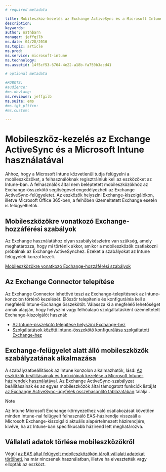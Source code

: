 ```yaml
---
# required metadata

title: Mobileszköz-kezelés az Exchange ActiveSync és a Microsoft Intune használatával | Microsoft Intune
description:
keywords:
author: nathbarn
manager: jeffgilb
ms.date: 04/28/2016
ms.topic: article
ms.prod:
ms.service: microsoft-intune
ms.technology:
ms.assetid: 14f5cf53-6764-4e22-a18b-fa750b3acd41

# optional metadata

#ROBOTS:
#audience:
#ms.devlang:
ms.reviewer: jeffgilb
ms.suite: ems
#ms.tgt_pltfrm:
#ms.custom:

---
```


# Mobileszköz-kezelés az Exchange ActiveSync és a Microsoft Intune használatával
Ahhoz, hogy a Microsoft Intune közvetlenül tudja felügyelni a mobileszközöket, a felhasználóknak regisztrálniuk kell az eszközöket az Intune-ban. A felhasználók által nem beléptetett mobileszközökhöz az Exchange-összekötő segítségével engedélyezheti az Exchange ActiveSync-felügyeletet. Az eszközök helyszíni Exchange-kiszolgálókon, illetve Microsoft Office 365-ben, a felhőben üzemeltetett Exchange esetén is felügyelhetők.

## Mobileszközökre vonatkozó Exchange-hozzáférési szabályok ##

Az Exchange használatához olyan szabálykészletre van szükség, amely meghatározza, hogy mi történik akkor, amikor a mobileszközök csatlakozni próbálnak az Exchange ActiveSynchez. Ezeket a szabályokat az Intune felügyeleti konzol kezeli.

[Mobileszközökre vonatkozó Exchange-hozzáférési szabályok](exchange-access-rules-for-mobile-devices.md)

## Az Exchange Connector telepítése
Az Exchange Connector lehetővé teszi az Exchange-telepítésnek az Intune-konzolon történő kezelését. Először telepítenie és konfigurálnia kell a megfelelő Intune-Exchange összekötőt. Válassza ki a megfelelő lehetőséget annak alapján, hogy helyszíni vagy felhőalapú szolgáltatásként üzemeltetett Exchange-kiszolgálót használ:

-   [Az Intune-összekötő telepítése helyszíni Exchange-hez](intune-on-premises-exchange-connector.md)
-   [Szolgáltatások közötti Intune-összekötő konfigurálása szolgáltatott Exchange-hez](intune-service-to-service-exchange-connector.md)

## Exchange-felügyelet alatt álló mobileszközök szabályzatának alkalmazása
A szabályzatbeállítások az Intune konzolon alkalmazhatók, lásd: [Az eszközök beállításainak és funkcióinak kezelése a Microsoft Intune-házirendek használatával](manage-settings-and-features-on-your-devices-with-microsoft-intune-policies.md). Az Exchange ActiveSync-szabályzat beállításainak és az egyes mobileszközök által támogatott funkciók listáját [az Exchange ActiveSync-ügyfelek összehasonlító táblázatában](http://go.microsoft.com/fwlink/?LinkId=247270) találja..

> [!NOTE]
> Az Intune Microsoft Exchange-környezethez való csatlakozását követően minden Intune-nal felügyelt felhasználó EAS-házirendje visszaáll a Microsoft Exchange-kiszolgáló aktuális alapértelmezett házirendjére, kivéve, ha az Intune-ban specifikusabb házirend lett meghatározva.

## Vállalati adatok törlése mobileszközökről
Végül [az EAS által felügyelt mobileszközökön tárolt vállalati adatokat törölheti](wipe-for-exchange-managed-mobile-devices.md), ha már nincsenek használatban, illetve ha elvesztették vagy ellopták az eszközt.


<!--HONumber=May16_HO1-->


